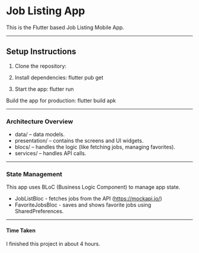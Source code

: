 # Job Listing App

This is the Flutter based Job Listing Mobile App.

---

## **Setup Instructions**

1. Clone the repository:

2. Install dependencies:
    flutter pub get

3. Start the app: 
    flutter run

Build the app for production:
    flutter build apk

---

### Architecture Overview

- data/ – data models.
- presentation/ – contains the screens and UI widgets.
- blocs/ – handles the logic (like fetching jobs, managing favorites).
- services/ – handles API calls.

---

### State Management

This app uses BLoC (Business Logic Component) to manage app state.
- JobListBloc - fetches jobs from the API (https://mockapi.io/)
- FavoriteJobsBloc - saves and shows favorite jobs using SharedPreferences.

---

#### Time Taken
I finished this project in about 4 hours.